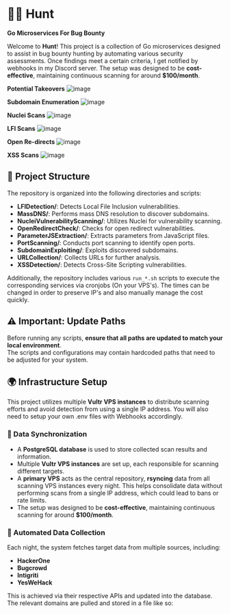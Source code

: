 # 🕵️‍♂️ Hunt

**Go Microservices For Bug Bounty**

Welcome to **Hunt**! This project is a collection of Go microservices designed to assist in bug bounty hunting by automating various security assessments. Once findings meet a certain criteria, I get notified by webhooks in my Discord server. 
The setup was designed to be **cost-effective**, maintaining continuous scanning for around **$100/month**.

**Potential Takeovers**
![image](https://github.com/user-attachments/assets/d6acb0a8-bd2b-4ed5-a4d5-ca2caac7bd10)


**Subdomain Enumeration**
![image](https://github.com/user-attachments/assets/4efe92b2-213f-4f2d-a95a-8ffb3e9e2955)


**Nuclei Scans**
![image](https://github.com/user-attachments/assets/c6f3b15e-c643-4931-b99a-4a1384c0ead3)


**LFI Scans**
![image](https://github.com/user-attachments/assets/0fdd8605-efc7-458b-9a35-26674ccb5c4c)


**Open Re-directs**
![image](https://github.com/user-attachments/assets/fe70ffaa-5a8f-4f31-ae9c-96c476352a9e)


**XSS Scans**
![image](https://github.com/user-attachments/assets/21f06fc4-a6ee-44d6-867b-fbc21d759407)



## 📂 Project Structure

The repository is organized into the following directories and scripts:

- **LFIDetection/**: Detects Local File Inclusion vulnerabilities.
- **MassDNS/**: Performs mass DNS resolution to discover subdomains.
- **NucleiVulnerabilityScanning/**: Utilizes Nuclei for vulnerability scanning.
- **OpenRedirectCheck/**: Checks for open redirect vulnerabilities.
- **ParameterJSExtraction/**: Extracts parameters from JavaScript files.
- **PortScanning/**: Conducts port scanning to identify open ports.
- **SubdomainExploiting/**: Exploits discovered subdomains.
- **URLCollection/**: Collects URLs for further analysis.
- **XSSDetection/**: Detects Cross-Site Scripting vulnerabilities.

Additionally, the repository includes various `run_*.sh` scripts to execute the corresponding services via cronjobs (On your VPS's). The times can be changed in order to preserve IP's and also manually manage the cost quickly. 

## ⚠️ Important: Update Paths  

Before running any scripts, **ensure that all paths are updated to match your local environment**.  
The scripts and configurations may contain hardcoded paths that need to be adjusted for your system.

## 🌍 Infrastructure Setup

This project utilizes multiple **Vultr VPS instances** to distribute scanning efforts and avoid detection from using a single IP address. You will also need to setup your own .env files with Webhooks accordingly.

### 💾 Data Synchronization  

- A **PostgreSQL database** is used to store collected scan results and information.
- Multiple **Vultr VPS instances** are set up, each responsible for scanning different targets.
- A **primary VPS** acts as the central repository, **rsyncing** data from all scanning VPS instances every night. This helps consolidate data without performing scans from a single IP address, which could lead to bans or rate limits.
- The setup was designed to be **cost-effective**, maintaining continuous scanning for around **$100/month**.

### 🔄 Automated Data Collection  

Each night, the system fetches target data from multiple sources, including:

- **HackerOne**
- **Bugcrowd**
- **Intigriti**
- **YesWeHack**

This is achieved via their respective APIs and updated into the database. The relevant domains are pulled and stored in a file like so:

